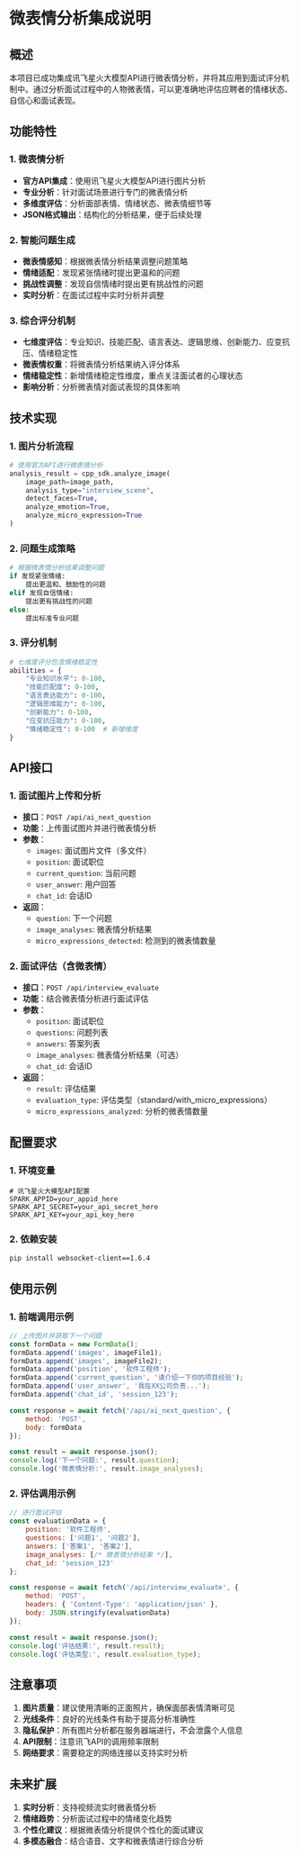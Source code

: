# 微表情分析集成说明

## 概述
本项目已成功集成讯飞星火大模型API进行微表情分析，并将其应用到面试评分机制中。通过分析面试过程中的人物微表情，可以更准确地评估应聘者的情绪状态、自信心和面试表现。

## 功能特性

### 1. 微表情分析
- **官方API集成**：使用讯飞星火大模型API进行图片分析
- **专业分析**：针对面试场景进行专门的微表情分析
- **多维度评估**：分析面部表情、情绪状态、微表情细节等
- **JSON格式输出**：结构化的分析结果，便于后续处理

### 2. 智能问题生成
- **微表情感知**：根据微表情分析结果调整问题策略
- **情绪适配**：发现紧张情绪时提出更温和的问题
- **挑战性调整**：发现自信情绪时提出更有挑战性的问题
- **实时分析**：在面试过程中实时分析并调整

### 3. 综合评分机制
- **七维度评估**：专业知识、技能匹配、语言表达、逻辑思维、创新能力、应变抗压、情绪稳定性
- **微表情权重**：将微表情分析结果纳入评分体系
- **情绪稳定性**：新增情绪稳定性维度，重点关注面试者的心理状态
- **影响分析**：分析微表情对面试表现的具体影响

## 技术实现

### 1. 图片分析流程
```python
# 使用官方API进行微表情分析
analysis_result = cpp_sdk.analyze_image(
    image_path=image_path,
    analysis_type="interview_scene",
    detect_faces=True,
    analyze_emotion=True,
    analyze_micro_expression=True
)
```

### 2. 问题生成策略
```python
# 根据微表情分析结果调整问题
if 发现紧张情绪:
    提出更温和、鼓励性的问题
elif 发现自信情绪:
    提出更有挑战性的问题
else:
    提出标准专业问题
```

### 3. 评分机制
```python
# 七维度评分包含情绪稳定性
abilities = {
    "专业知识水平": 0-100,
    "技能匹配度": 0-100,
    "语言表达能力": 0-100,
    "逻辑思维能力": 0-100,
    "创新能力": 0-100,
    "应变抗压能力": 0-100,
    "情绪稳定性": 0-100  # 新增维度
}
```

## API接口

### 1. 面试图片上传和分析
- **接口**：`POST /api/ai_next_question`
- **功能**：上传面试图片并进行微表情分析
- **参数**：
  - `images`: 面试图片文件（多文件）
  - `position`: 面试职位
  - `current_question`: 当前问题
  - `user_answer`: 用户回答
  - `chat_id`: 会话ID
- **返回**：
  - `question`: 下一个问题
  - `image_analyses`: 微表情分析结果
  - `micro_expressions_detected`: 检测到的微表情数量

### 2. 面试评估（含微表情）
- **接口**：`POST /api/interview_evaluate`
- **功能**：结合微表情分析进行面试评估
- **参数**：
  - `position`: 面试职位
  - `questions`: 问题列表
  - `answers`: 答案列表
  - `image_analyses`: 微表情分析结果（可选）
  - `chat_id`: 会话ID
- **返回**：
  - `result`: 评估结果
  - `evaluation_type`: 评估类型（standard/with_micro_expressions）
  - `micro_expressions_analyzed`: 分析的微表情数量

## 配置要求

### 1. 环境变量
```env
# 讯飞星火大模型API配置
SPARK_APPID=your_appid_here
SPARK_API_SECRET=your_api_secret_here
SPARK_API_KEY=your_api_key_here
```

### 2. 依赖安装
```bash
pip install websocket-client==1.6.4
```

## 使用示例

### 1. 前端调用示例
```javascript
// 上传图片并获取下一个问题
const formData = new FormData();
formData.append('images', imageFile1);
formData.append('images', imageFile2);
formData.append('position', '软件工程师');
formData.append('current_question', '请介绍一下你的项目经验');
formData.append('user_answer', '我在XX公司负责...');
formData.append('chat_id', 'session_123');

const response = await fetch('/api/ai_next_question', {
    method: 'POST',
    body: formData
});

const result = await response.json();
console.log('下一个问题:', result.question);
console.log('微表情分析:', result.image_analyses);
```

### 2. 评估调用示例
```javascript
// 进行面试评估
const evaluationData = {
    position: '软件工程师',
    questions: ['问题1', '问题2'],
    answers: ['答案1', '答案2'],
    image_analyses: [/* 微表情分析结果 */],
    chat_id: 'session_123'
};

const response = await fetch('/api/interview_evaluate', {
    method: 'POST',
    headers: { 'Content-Type': 'application/json' },
    body: JSON.stringify(evaluationData)
});

const result = await response.json();
console.log('评估结果:', result.result);
console.log('评估类型:', result.evaluation_type);
```

## 注意事项

1. **图片质量**：建议使用清晰的正面照片，确保面部表情清晰可见
2. **光线条件**：良好的光线条件有助于提高分析准确性
3. **隐私保护**：所有图片分析都在服务器端进行，不会泄露个人信息
4. **API限制**：注意讯飞API的调用频率限制
5. **网络要求**：需要稳定的网络连接以支持实时分析

## 未来扩展

1. **实时分析**：支持视频流实时微表情分析
2. **情绪趋势**：分析面试过程中的情绪变化趋势
3. **个性化建议**：根据微表情分析提供个性化的面试建议
4. **多模态融合**：结合语音、文字和微表情进行综合分析 